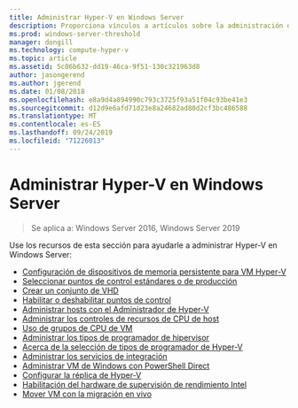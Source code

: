 ```yaml
---
title: Administrar Hyper-V en Windows Server
description: Proporciona vínculos a artículos sobre la administración de Hyper-V
ms.prod: windows-server-threshold
manager: dongill
ms.technology: compute-hyper-v
ms.topic: article
ms.assetid: 5c06b632-dd19-46ca-9f51-130c321963d8
author: jasongerend
ms.author: jgerend
ms.date: 01/08/2018
ms.openlocfilehash: e8a9d4a894990c793c3725f93a51f04c93be41e3
ms.sourcegitcommit: d12d9e6afd71d23e8a24682ad80d2cf3bc486588
ms.translationtype: MT
ms.contentlocale: es-ES
ms.lasthandoff: 09/24/2019
ms.locfileid: "71226013"
---
```

# <a name="manage-hyper-v-on-windows-server"></a>Administrar Hyper-V en Windows Server

>Se aplica a: Windows Server 2016, Windows Server 2019

Use los recursos de esta sección para ayudarle a administrar Hyper-V en Windows Server:

- [Configuración de dispositivos de memoria persistente para VM Hyper-V](persistent-memory-cmdlets.md)
- [Seleccionar puntos de control estándares o de producción](Choose-between-standard-or-production-checkpoints-in-Hyper-V.md)
- [Crear un conjunto de VHD](Create-VHDSet-file.md)
- [Habilitar o deshabilitar puntos de control](Enable-or-disable-checkpoints-in-Hyper-V.md)
- [Administrar hosts con el Administrador de Hyper-V](Remotely-manage-Hyper-V-hosts.md)
- [Administrar los controles de recursos de CPU de host](manage-hyper-v-minroot-2016.md)
- [Uso de grupos de CPU de VM](manage-hyper-v-cpugroups.md)
- [Administrar los tipos de programador de hipervisor](manage-hyper-v-scheduler-types.md)
- [Acerca de la selección de tipos de programador de Hyper-V](about-hyper-v-scheduler-type-selection.md)
- [Administrar los servicios de integración](Manage-Hyper-V-integration-services.md)
- [Administrar VM de Windows con PowerShell Direct](Manage-Windows-virtual-machines-with-powershell-direct.md)
- [Configurar la réplica de Hyper-V](Set-up-Hyper-V-Replica.md) 
- [Habilitación del hardware de supervisión de rendimiento Intel](Performance-Monitoring-Hardware.md)
- [Mover VM con la migración en vivo](Live-migration-overview.md)
